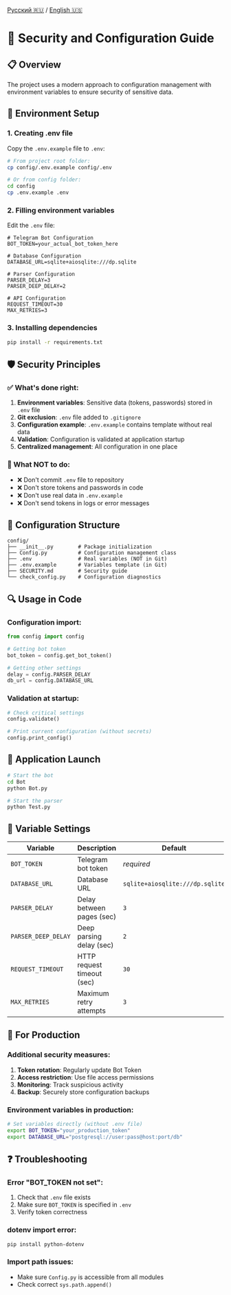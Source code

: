 [Русский 🇷🇺](SECURITY.md) / [English 🇺🇸](SECURITY-en.md)

# 🔐 Security and Configuration Guide

## 📋 Overview

The project uses a modern approach to configuration management with environment variables to ensure security of sensitive data.

## 🔧 Environment Setup

### 1. Creating .env file

Copy the `.env.example` file to `.env`:

```bash
# From project root folder:
cp config/.env.example config/.env

# Or from config folder:
cd config
cp .env.example .env
```

### 2. Filling environment variables

Edit the `.env` file:

```env
# Telegram Bot Configuration
BOT_TOKEN=your_actual_bot_token_here

# Database Configuration  
DATABASE_URL=sqlite+aiosqlite:///dp.sqlite

# Parser Configuration
PARSER_DELAY=3
PARSER_DEEP_DELAY=2

# API Configuration
REQUEST_TIMEOUT=30
MAX_RETRIES=3
```

### 3. Installing dependencies

```bash
pip install -r requirements.txt
```

## 🛡️ Security Principles

### ✅ What's done right:

1. **Environment variables**: Sensitive data (tokens, passwords) stored in `.env` file
2. **Git exclusion**: `.env` file added to `.gitignore`
3. **Configuration example**: `.env.example` contains template without real data
4. **Validation**: Configuration is validated at application startup
5. **Centralized management**: All configuration in one place

### 🚫 What NOT to do:

- ❌ Don't commit `.env` file to repository
- ❌ Don't store tokens and passwords in code
- ❌ Don't use real data in `.env.example`
- ❌ Don't send tokens in logs or error messages

## 📁 Configuration Structure

```
config/
├── __init__.py        # Package initialization
├── Config.py          # Configuration management class  
├── .env               # Real variables (NOT in Git)
├── .env.example       # Variables template (in Git)
├── SECURITY.md        # Security guide
└── check_config.py    # Configuration diagnostics
```

## 🔍 Usage in Code

### Configuration import:

```python
from config import config

# Getting bot token
bot_token = config.get_bot_token()

# Getting other settings
delay = config.PARSER_DELAY
db_url = config.DATABASE_URL
```

### Validation at startup:

```python
# Check critical settings
config.validate()

# Print current configuration (without secrets)
config.print_config()
```

## 🚀 Application Launch

```bash
# Start the bot
cd Bot
python Bot.py

# Start the parser
python Test.py
```

## 🔧 Variable Settings

| Variable | Description | Default |
|----------|-------------|---------|
| `BOT_TOKEN` | Telegram bot token | *required* |
| `DATABASE_URL` | Database URL | `sqlite+aiosqlite:///dp.sqlite` |
| `PARSER_DELAY` | Delay between pages (sec) | `3` |
| `PARSER_DEEP_DELAY` | Deep parsing delay (sec) | `2` |
| `REQUEST_TIMEOUT` | HTTP request timeout (sec) | `30` |
| `MAX_RETRIES` | Maximum retry attempts | `3` |

## 🎯 For Production

### Additional security measures:

1. **Token rotation**: Regularly update Bot Token
2. **Access restriction**: Use file access permissions
3. **Monitoring**: Track suspicious activity
4. **Backup**: Securely store configuration backups

### Environment variables in production:

```bash
# Set variables directly (without .env file)
export BOT_TOKEN="your_production_token"
export DATABASE_URL="postgresql://user:pass@host:port/db"
```

## ❓ Troubleshooting

### Error "BOT_TOKEN not set":
1. Check that `.env` file exists
2. Make sure `BOT_TOKEN` is specified in `.env`
3. Verify token correctness

### dotenv import error:
```bash
pip install python-dotenv
```

### Import path issues:
- Make sure `Config.py` is accessible from all modules
- Check correct `sys.path.append()`